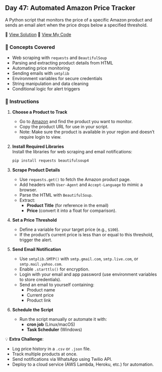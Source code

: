## Day 47: Automated Amazon Price Tracker  
A Python script that monitors the price of a specific Amazon product and sends an email alert when the price drops below a specified threshold.  

📄 [View Solution](solution.py) 📄 [View My Code](d47.py)  

### 🧠 Concepts Covered
- Web scraping with `requests` and `BeautifulSoup`  
- Parsing and extracting product details from HTML  
- Automating price monitoring  
- Sending emails with `smtplib`  
- Environment variables for secure credentials  
- String manipulation and data cleaning  
- Conditional logic for alert triggers  

### 📝 Instructions
1. **Choose a Product to Track**  
   - Go to [Amazon](https://www.amazon.com/) and find the product you want to monitor.  
   - Copy the product URL for use in your script.  
   - Note: Make sure the product is available in your region and doesn’t require login to view.

2. **Install Required Libraries**  
   Install the libraries for web scraping and email notifications:  
   ```bash
   pip install requests beautifulsoup4
   ```

3. **Scrape Product Details**  
   - Use `requests.get()` to fetch the Amazon product page.  
   - Add headers with `User-Agent` and `Accept-Language` to mimic a browser.  
   - Parse the HTML with `BeautifulSoup`.  
   - Extract:  
     - **Product Title** (for reference in the email)  
     - **Price** (convert it into a float for comparison).

4. **Set a Price Threshold**  
   - Define a variable for your target price (e.g., `$100`).  
   - If the product’s current price is less than or equal to this threshold, trigger the alert.

5. **Send Email Notification**  
   - Use `smtplib.SMTP()` with `smtp.gmail.com`, `smtp.live.com`, or `smtp.mail.yahoo.com`.  
   - Enable `.starttls()` for encryption.  
   - Login with your email and app password (use environment variables to store credentials).  
   - Send an email to yourself containing:  
     - Product name  
     - Current price  
     - Product link

6. **Schedule the Script**  
   - Run the script manually or automate it with:  
     - **cron job** (Linux/macOS)  
     - **Task Scheduler** (Windows)

💡 **Extra Challenge**:
- Log price history in a `.csv` or `.json` file.  
- Track multiple products at once.  
- Send notifications via WhatsApp using Twilio API.  
- Deploy to a cloud service (AWS Lambda, Heroku, etc.) for automation.  
